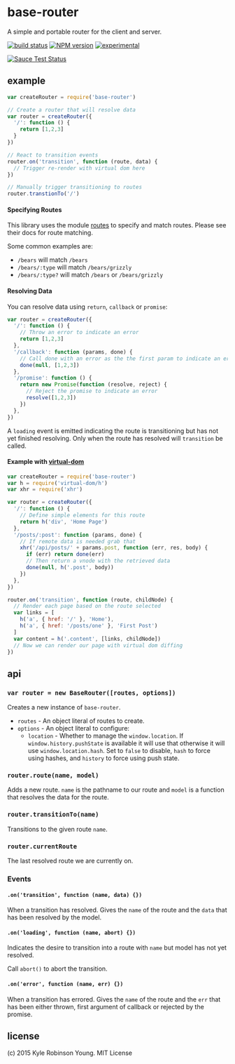 # base-router
A simple and portable router for the client and server.

[![build status](https://secure.travis-ci.org/shama/base-router.svg)](https://travis-ci.org/shama/base-router)
[![NPM version](https://badge.fury.io/js/base-router.svg)](https://badge.fury.io/js/base-router)
[![experimental](http://hughsk.github.io/stability-badges/dist/experimental.svg)](http://github.com/hughsk/stability-badges)

[![Sauce Test Status](https://saucelabs.com/browser-matrix/shama.svg)](https://saucelabs.com/u/shama)

## example

```js
var createRouter = require('base-router')

// Create a router that will resolve data
var router = createRouter({
  '/': function () {
    return [1,2,3]
  }
})

// React to transition events
router.on('transition', function (route, data) {
  // Trigger re-render with virtual dom here
})

// Manually trigger transitioning to routes
router.transtionTo('/')
```

#### Specifying Routes
This library uses the module [routes](https://github.com/aaronblohowiak/routes.js)
to specify and match routes. Please see their docs for route matching.

Some common examples are:

* `/bears` will match `/bears`
* `/bears/:type` will match `/bears/grizzly`
* `/bears/:type?` will match `/bears` or `/bears/grizzly`

#### Resolving Data
You can resolve data using `return`, `callback` or `promise`:

```js
var router = createRouter({
  '/': function () {
    // Throw an error to indicate an error
    return [1,2,3]
  },
  '/callback': function (params, done) {
    // Call done with an error as the the first param to indicate an error
    done(null, [1,2,3])
  },
  '/promise': function () {
    return new Promise(function (resolve, reject) {
      // Reject the promise to indicate an error
      resolve([1,2,3])
    })
  },
})
```

A `loading` event is emitted indicating the route is transitioning but has not
yet finished resolving. Only when the route has resolved will `transition` be
called.

#### Example with [virtual-dom](https://github.com/Matt-Esch/virtual-dom)

```js
var createRouter = require('base-router')
var h = require('virtual-dom/h')
var xhr = require('xhr')

var router = createRouter({
  '/': function () {
    // Define simple elements for this route
    return h('div', 'Home Page')
  },
  '/posts/:post': function (params, done) {
    // If remote data is needed grab that
    xhr('/api/posts/' + params.post, function (err, res, body) {
      if (err) return done(err)
      // Then return a vnode with the retrieved data
      done(null, h('.post', body))
    })
  },
})

router.on('transition', function (route, childNode) {
  // Render each page based on the route selected
  var links = [
    h('a', { href: '/' }, 'Home'),
    h('a', { href: '/posts/one' }, 'First Post')
  ]
  var content = h('.content', [links, childNode])
  // Now we can render our page with virtual dom diffing
})
```

## api

### `var router = new BaseRouter([routes, options])`
Creates a new instance of `base-router`.

* `routes` - An object literal of routes to create.
* `options` - An object literal to configure:
  * `location` - Whether to manage the `window.location`. If
  `window.history.pushState` is available it will use that otherwise it will use
  `window.location.hash`. Set to `false` to disable, `hash` to force using
  hashes, and `history` to force using push state.

### `router.route(name, model)`
Adds a new route. `name` is the pathname to our route and `model` is a function
that resolves the data for the route.

### `router.transitionTo(name)`
Transitions to the given route `name`.

### `router.currentRoute`
The last resolved route we are currently on.

### Events

#### `.on('transition', function (name, data) {})`
When a transition has resolved. Gives the `name` of the route and the `data`
that has been resolved by the model.

#### `.on('loading', function (name, abort) {})`
Indicates the desire to transition into a route with `name` but model has not
yet resolved.

Call `abort()` to abort the transition.

#### `.on('error', function (name, err) {})`
When a transition has errored. Gives the `name` of the route and the `err`
that has been either thrown, first argument of callback or rejected by the
promise.

## license
(c) 2015 Kyle Robinson Young. MIT License
